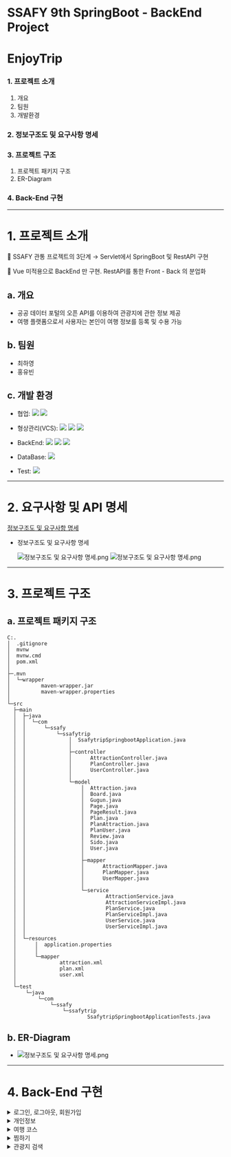 # SSAFY 9th SpringBoot - BackEnd Project

# EnjoyTrip

### 1. 프로젝트 소개

1. 개요
2. 팀원
3. 개발환경

### 2. 정보구조도 및 요구사항 명세

### 3. 프로젝트 구조

1. 프로젝트 패키지 구조
2. ER-Diagram

### 4. Back-End 구현

---

# 1. 프로젝트 소개

📢 SSAFY 관통 프로젝트의 3단계 → Servlet에서 SpringBoot 및 RestAPI 구현

📢 Vue 미적용으로 BackEnd 만 구현. RestAPI를 통한 Front - Back 의 분업화

## a. 개요

- 공공 데이터 포털의 오픈 API를 이용하여 관광지에 관한 정보 제공
- 여행 플랫폼으로서 사용자는 본인이 여행 정보를 등록 및 수용 가능

## b. 팀원

- 최하영
- 홍유빈

## c. 개발 환경

- 협업:
  <img src="https://img.shields.io/badge/notion-000000?style=for-the-badge&logo=notion&logoColor=white">
  <img src="https://img.shields.io/badge/mattermost-0058CC?style=for-the-badge&logo=mattermost&logoColor=white">

- 형상관리(VCS):
  <img src="https://img.shields.io/badge/git-F05032?style=for-the-badge&logo=git&logoColor=white">
  <img src="https://img.shields.io/badge/github-181717?style=for-the-badge&logo=github&logoColor=white">
  <img src="https://img.shields.io/badge/gitlab-FC6D26?style=for-the-badge&logo=gitlab&logoColor=white">

- BackEnd:
  <img src="https://img.shields.io/badge/spring-6DB33F?style=for-the-badge&logo=spring&logoColor=white">
  <img src="https://img.shields.io/badge/java-007396?style=for-the-badge&logo=java&logoColor=white">
  <img src="https://img.shields.io/badge/mybatis-4479A1?style=for-the-badge&logo=mybatis&logoColor=white">
- DataBase:
  <img src="https://img.shields.io/badge/mysql-4479A1?style=for-the-badge&logo=mysql&logoColor=white">
- Test:
  <img src="https://img.shields.io/badge/postman-FF6C37?style=for-the-badge&logo=postman&logoColor=white">

---

# 2. 요구사항 및 API 명세

[정보구조도 및 요구사항 명세](https://www.notion.so/90b0b0df7d0f4d7fb0eb4d1e28a09fd6)

- 정보구조도 및 요구사항 명세

  ![정보구조도 및 요구사항 명세.png](img/data_structure_01.png)
  ![정보구조도 및 요구사항 명세.png](img/data_structure_02.png)

---

# 3. 프로젝트 구조

## a. 프로젝트 패키지 구조

```
C:.
│  .gitignore
│  mvnw
│  mvnw.cmd
│  pom.xml
│
├─.mvn
│  └─wrapper
│          maven-wrapper.jar
│          maven-wrapper.properties
│
└─src
  ├─main
  │  ├─java
  │  │  └─com
  │  │      └─ssafy
  │  │          └─ssafytrip
  │  │              │  SsafytripSpringbootApplication.java
  │  │              │
  │  │              ├─controller
  │  │              │      AttractionController.java
  │  │              │      PlanController.java
  │  │              │      UserController.java
  │  │              │
  │  │              └─model
  │  │                  │  Attraction.java
  │  │                  │  Board.java
  │  │                  │  Gugun.java
  │  │                  │  Page.java
  │  │                  │  PageResult.java
  │  │                  │  Plan.java
  │  │                  │  PlanAttraction.java
  │  │                  │  PlanUser.java
  │  │                  │  Review.java
  │  │                  │  Sido.java
  │  │                  │  User.java
  │  │                  │
  │  │                  ├─mapper
  │  │                  │      AttractionMapper.java
  │  │                  │      PlanMapper.java
  │  │                  │      UserMapper.java
  │  │                  │
  │  │                  └─service
  │  │                          AttractionService.java
  │  │                          AttractionServiceImpl.java
  │  │                          PlanService.java
  │  │                          PlanServiceImpl.java
  │  │                          UserService.java
  │  │                          UserServiceImpl.java
  │  │
  │  └─resources
  │      │  application.properties
  │      │
  │      └─mapper
  │              attraction.xml
  │              plan.xml
  │              user.xml
  │
  └─test
      └─java
          └─com
              └─ssafy
                  └─ssafytrip
                          SsafytripSpringbootApplicationTests.java
```

## b. ER-Diagram

- ![정보구조도 및 요구사항 명세.png](img/ERDiagram.png)

---

# 4. Back-End 구현

<details>
<summary>로그인, 로그아웃, 회원가입</summary>
<div markdown="1">

- 로그인
  ![로그인.png](img/login.png)
- 로그아웃
  ![로그아웃.png](img/logout.png)
- 회원가입
  ![회원가입.png](img/signin.png)

</div>
</details>

<details>
<summary>개인정보</summary>
<div markdown="1">

- 개인정보 수정
  ![개인정보 수정.png](img/modify_personalinfo.png)
- 개인정보 조회
  ![개인정보조회.png](img/view_personalinfo.png)
- 나의 여행지 조회(찜한 여행지 조회)
  ![내가 찜한 장소 조회.png](img/view_my_hotplace.png)

</div>
</details>

<details>
<summary>여행 코스</summary>
<div markdown="1">

- 여행 코스 설정

  - 여행 코스 생성
    ![계획 생성.png](img/create_plan.png)
  - 여행 세부 계획 설정
    ![세부 계획 설정.png](img/modify_detail_plan.png)
  - 여행 세부 계획 반환
    ![여행세부계획 반환.png](img/view_plan.png)

- 나의 여행 코스

  - 나의 여행 코스 조회
    ![나의 여행 코스 조회.png](img/view_my_plan.png)
  - 나의 여행 코스 삭제
    ![플랜 삭제.png](img/delete_plan.png)

- 나의 여행 코스 공유
  - 여행 코스 참여자 추가
    ![여행 계획 참여자 추가.png](img/add_crewmember.png)
  - 여행 코스 참여자 삭제
    ![여행계획 참여자 삭제.png](img/delete_crewmember.png)
  - 여행 코스 참여자 조회
    ![여행계획 참여자 조회.png](img/view_crewmember.png)

</div>
</details>

<details>
<summary>찜하기</summary>
<div markdown="1">

- 찜

  - 내가 좋아하는 장소 찜하기
    ![내가 좋아하는 장소 찜하기.png](img/add_my_hotplace.png)
  - 내가 찜한 장소 조회하기
    ![내가 찜한 장소 조회하기.png](img/search_by_gugun.png)

</div>
</details>

<details>
<summary>관광지 검색</summary>
<div markdown="1">

- 관광지 정보 검색
  ![관광지 정보 검색.png](img/search_attraction.png)
- 관광지 구-군 조회
  ![구군조회.png](img/search_by_gugun.png)
- 관광지 시-도 조회
  ![시도 조회.png](img/search_by_city.png)
- 관광지 카테고리별 조회
  ![카테고리별 관광지 반환.png](img/search_by_category.png)

</div>
</details>
